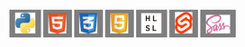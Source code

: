 <head>
          <style>
          #langs a {
               background-color: rgba(1.0, 1.0, 1.0, 0.5);
               padding: 2.0em 0.7em 0.3em 0.7em;
               transition: 0.5s;
          }
          #langs a:hover { border: 2px white solid; }
          #langs a:hover::after { content: attr(alt); color: white;}
     </style>
</head>
<div id="langs">
     <a href="https://www.python.org/" alt="Python"><img src="static/img/python.png" alt="Python" style="width:36px;"></a>
     <a href="https://html.spec.whatwg.org/" alt="HTML"><img src="static/img/html.png" alt="HTML" style="width:31.5px;"></a>
     <a href="https://www.w3.org/TR/CSS/#css" alt="CSS"><img src="static/img/css.png" alt="CSS" style="width:31.5px;"></a>
     <a href="https://www.ecma-international.org/publications-and-standards/standards/ecma-262/" alt="JS"><img src="static/img/js.png" alt="JS" style="width:31.5px;"></a>
     <a href="https://docs.microsoft.com/en-us/windows/win32/direct3dhlsl/dx-graphics-hlsl" alt="HLSL"><img src="static/img/hlsl.png" alt="HLSL" style="width:36px;"></a>
     <a href="https://svelte.dev/" alt="Svelte"><img src="static/img/svelte.png" alt="Svelte" style="width:31.5px;"></a>
     <a href="https://sass-lang.com/" alt="SCSS"><img src="static/img/scss.png" alt="SCSS" style="width:43.5px;"></a>
</div>
